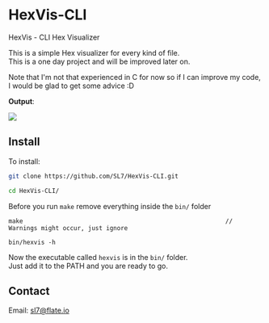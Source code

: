 # HexVis-CLI
HexVis - CLI Hex Visualizer

This is a simple Hex visualizer for every kind of file.  
This is a one day project and will be improved later on.  

Note that I'm not that experienced in C for now so if I can improve my code, I would be glad to get some advice :D

**Output**:  

![](https://i.imgur.com/9hlvWnz.png)

## Install

To install:

```bash
git clone https://github.com/SL7/HexVis-CLI.git

cd HexVis-CLI/
```
Before you run `make` remove everything inside the `bin/` folder

```
make                                                        // Warnings might occur, just ignore

bin/hexvis -h
```

Now the executable called `hexvis` is in the `bin/` folder.  
Just add it to the PATH and you are ready to go.  

## Contact

Email: sl7@flate.io

